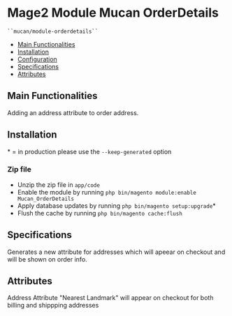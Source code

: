 # Mage2 Module Mucan OrderDetails

    ``mucan/module-orderdetails``

 - [Main Functionalities](#markdown-header-main-functionalities)
 - [Installation](#markdown-header-installation)
 - [Configuration](#markdown-header-configuration)
 - [Specifications](#markdown-header-specifications)
 - [Attributes](#markdown-header-attributes)


## Main Functionalities
Adding an address attribute to order address.

## Installation
\* = in production please use the `--keep-generated` option

### Zip file

 - Unzip the zip file in `app/code`
 - Enable the module by running `php bin/magento module:enable Mucan_OrderDetails`
 - Apply database updates by running `php bin/magento setup:upgrade`\*
 - Flush the cache by running `php bin/magento cache:flush`
 
## Specifications
Generates a new attribute for addresses which will apeear on checkout and will be shown on order info.


## Attributes
 Address Attribute "Nearest Landmark" will appear on checkout for both billing and shippping addresses


